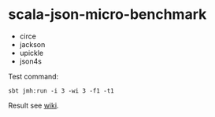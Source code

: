 # scala-json-micro-benchmark

- circe
- jackson
- upickle
- json4s

Test command:

```
sbt jmh:run -i 3 -wi 3 -f1 -t1
```

Result see [wiki](https://github.com/gcnyin/scala-json-micro-benchmark/wiki).
